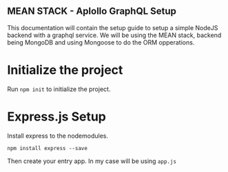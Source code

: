 ## MEAN STACK - Aplollo GraphQL Setup

This documentation will contain the setup guide to setup a simple NodeJS backend with a graphql service.
We will be using the MEAN stack, backend being MongoDB and using Mongoose to do the ORM opperations.


# Initialize the project

Run ``npm init`` to initialize the project.

# Express.js Setup 

Install express to the nodemodules.

``npm install express --save``

Then create your entry app. In my case will be using ``app.js``

